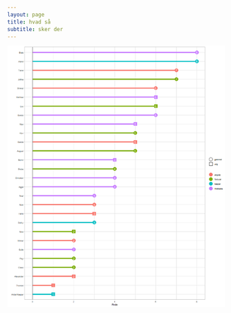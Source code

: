 ```yaml
---
layout: page
title: hvad så 
subtitle: sker der
---
```


![hej](https://raw.githubusercontent.com/AugustSD2111/AugustSD2111.github.io/refs/heads/master/assets/img/pinde_spiller.png)
